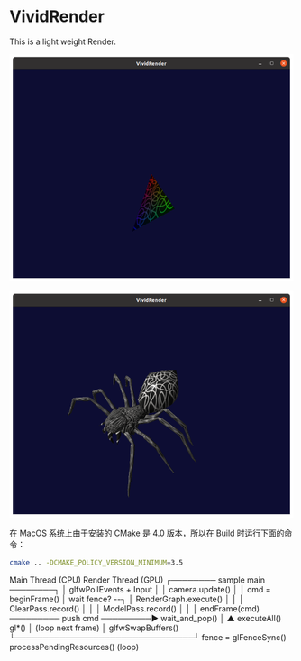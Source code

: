 # VividRender
This is a light weight Render.

![运行截图示例](assets/images/Screenshot1.png)

![运行截图示例](assets/images/Screenshot2.png)

在 MacOS 系统上由于安装的 CMake 是 4.0 版本，所以在 Build 时运行下面的命令：
```bash
cmake .. -DCMAKE_POLICY_VERSION_MINIMUM=3.5
```


Main Thread (CPU)                         Render Thread (GPU)
┌──────── sample main ────────┐
│ glfwPollEvents + Input      │
│ camera.update()             │
│ cmd = beginFrame()          │  wait fence? --┐
│ RenderGraph.execute()       │                │
│   ClearPass.record()        │                │
│   ModelPass.record()        │                │
│ endFrame(cmd)  ───────── push cmd ─────────► wait_and_pop()
│                                ▲           executeAll()  gl*()
│    (loop next frame)           │        glfwSwapBuffers()
└────────────────────────────────┘        fence = glFenceSync()
                                          processPendingResources()
                                          (loop)